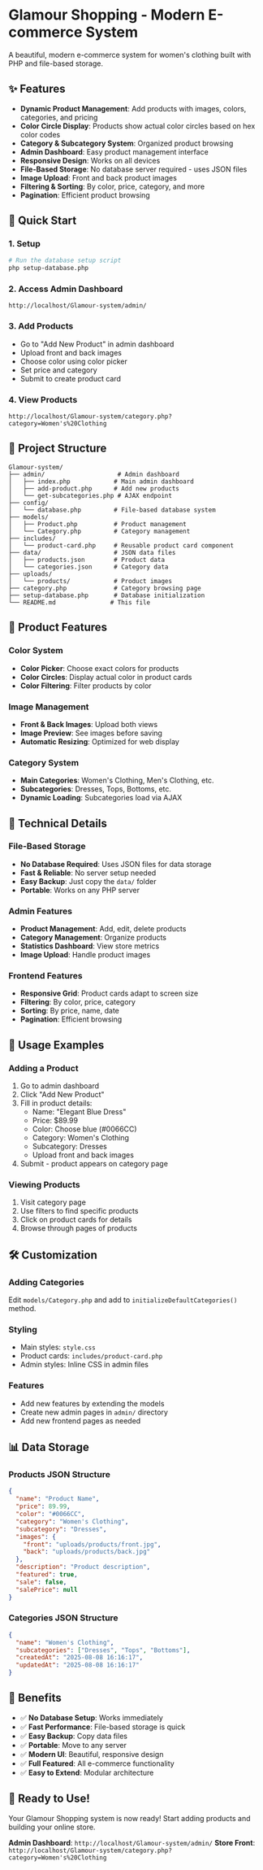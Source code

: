 # Glamour Shopping - Modern E-commerce System

A beautiful, modern e-commerce system for women's clothing built with PHP and file-based storage.

## ✨ Features

- **Dynamic Product Management**: Add products with images, colors, categories, and pricing
- **Color Circle Display**: Products show actual color circles based on hex color codes
- **Category & Subcategory System**: Organized product browsing
- **Admin Dashboard**: Easy product management interface
- **Responsive Design**: Works on all devices
- **File-Based Storage**: No database server required - uses JSON files
- **Image Upload**: Front and back product images
- **Filtering & Sorting**: By color, price, category, and more
- **Pagination**: Efficient product browsing

## 🚀 Quick Start

### 1. Setup
```bash
# Run the database setup script
php setup-database.php
```

### 2. Access Admin Dashboard
```
http://localhost/Glamour-system/admin/
```

### 3. Add Products
- Go to "Add New Product" in admin dashboard
- Upload front and back images
- Choose color using color picker
- Set price and category
- Submit to create product card

### 4. View Products
```
http://localhost/Glamour-system/category.php?category=Women's%20Clothing
```

## 📁 Project Structure

```
Glamour-system/
├── admin/                    # Admin dashboard
│   ├── index.php            # Main admin dashboard
│   ├── add-product.php      # Add new products
│   └── get-subcategories.php # AJAX endpoint
├── config/
│   └── database.php         # File-based database system
├── models/
│   ├── Product.php          # Product management
│   └── Category.php         # Category management
├── includes/
│   └── product-card.php     # Reusable product card component
├── data/                    # JSON data files
│   ├── products.json        # Product data
│   └── categories.json      # Category data
├── uploads/
│   └── products/            # Product images
├── category.php             # Category browsing page
├── setup-database.php       # Database initialization
└── README.md               # This file
```

## 🎨 Product Features

### Color System
- **Color Picker**: Choose exact colors for products
- **Color Circles**: Display actual color in product cards
- **Color Filtering**: Filter products by color

### Image Management
- **Front & Back Images**: Upload both views
- **Image Preview**: See images before saving
- **Automatic Resizing**: Optimized for web display

### Category System
- **Main Categories**: Women's Clothing, Men's Clothing, etc.
- **Subcategories**: Dresses, Tops, Bottoms, etc.
- **Dynamic Loading**: Subcategories load via AJAX

## 🔧 Technical Details

### File-Based Storage
- **No Database Required**: Uses JSON files for data storage
- **Fast & Reliable**: No server setup needed
- **Easy Backup**: Just copy the `data/` folder
- **Portable**: Works on any PHP server

### Admin Features
- **Product Management**: Add, edit, delete products
- **Category Management**: Organize products
- **Statistics Dashboard**: View store metrics
- **Image Upload**: Handle product images

### Frontend Features
- **Responsive Grid**: Product cards adapt to screen size
- **Filtering**: By color, price, category
- **Sorting**: By price, name, date
- **Pagination**: Efficient browsing

## 🎯 Usage Examples

### Adding a Product
1. Go to admin dashboard
2. Click "Add New Product"
3. Fill in product details:
   - Name: "Elegant Blue Dress"
   - Price: $89.99
   - Color: Choose blue (#0066CC)
   - Category: Women's Clothing
   - Subcategory: Dresses
   - Upload front and back images
4. Submit - product appears on category page

### Viewing Products
1. Visit category page
2. Use filters to find specific products
3. Click on product cards for details
4. Browse through pages of products

## 🛠️ Customization

### Adding Categories
Edit `models/Category.php` and add to `initializeDefaultCategories()` method.

### Styling
- Main styles: `style.css`
- Product cards: `includes/product-card.php`
- Admin styles: Inline CSS in admin files

### Features
- Add new features by extending the models
- Create new admin pages in `admin/` directory
- Add new frontend pages as needed

## 📊 Data Storage

### Products JSON Structure
```json
{
  "name": "Product Name",
  "price": 89.99,
  "color": "#0066CC",
  "category": "Women's Clothing",
  "subcategory": "Dresses",
  "images": {
    "front": "uploads/products/front.jpg",
    "back": "uploads/products/back.jpg"
  },
  "description": "Product description",
  "featured": true,
  "sale": false,
  "salePrice": null
}
```

### Categories JSON Structure
```json
{
  "name": "Women's Clothing",
  "subcategories": ["Dresses", "Tops", "Bottoms"],
  "createdAt": "2025-08-08 16:16:17",
  "updatedAt": "2025-08-08 16:16:17"
}
```

## 🎉 Benefits

- ✅ **No Database Setup**: Works immediately
- ✅ **Fast Performance**: File-based storage is quick
- ✅ **Easy Backup**: Copy data files
- ✅ **Portable**: Move to any server
- ✅ **Modern UI**: Beautiful, responsive design
- ✅ **Full Featured**: All e-commerce functionality
- ✅ **Easy to Extend**: Modular architecture

## 🚀 Ready to Use!

Your Glamour Shopping system is now ready! Start adding products and building your online store.

**Admin Dashboard**: `http://localhost/Glamour-system/admin/`
**Store Front**: `http://localhost/Glamour-system/category.php?category=Women's%20Clothing`
